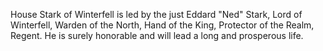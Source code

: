 House Stark of Winterfell is led by the just Eddard "Ned" Stark, Lord of Winterfell, Warden of the North, Hand of the King, Protector of the Realm, Regent.  He is surely honorable and will lead a long and prosperous life.